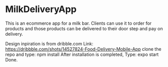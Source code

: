 # MilkDeliveryApp
This is an ecommerce app for a milk bar. Clients can use it to order for products and those products can be delivered to their door step and pay on delivery.

Design inpiration is from dribble.com
Link: https://dribbble.com/shots/14527824-Food-Delivery-Mobile-App
clone the repo and type: npm install 
After installation is completed, Type: expo start 
Done.
